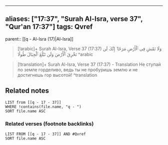
---
aliases: ["17:37", "Surah Al-Isra, verse 37", "Qur'an 17:37"]
tags: Qvref
---

parent:: [[q - Al-Isra (17)|Al-Isra]]

> [!arabic]+ Surah Al-Isra, Verse 37 (17:37)
> <span class="quran-arabic">وَلَا تَمْشِ فِى ٱلْأَرْضِ مَرَحًا ۖ إِنَّكَ لَن تَخْرِقَ ٱلْأَرْضَ وَلَن تَبْلُغَ ٱلْجِبَالَ طُولًا</span>
^arabic

> [!translation]+ Surah Al-Isra, Verse 37 (17:37) - Translation
> Не ступай по земле горделиво, ведь ты не пробуришь землю и не достигнешь гор высотой!
^translation



## Related notes
```dataview
LIST from [[q - 17 - 37]]
WHERE !contains(file.name, "q - ")
SORT file.name ASC
```

### Related verses (footnote backlinks)
```dataview
LIST FROM [[q - 17 - 37]] AND #Qvref
SORT file.name ASC
```

